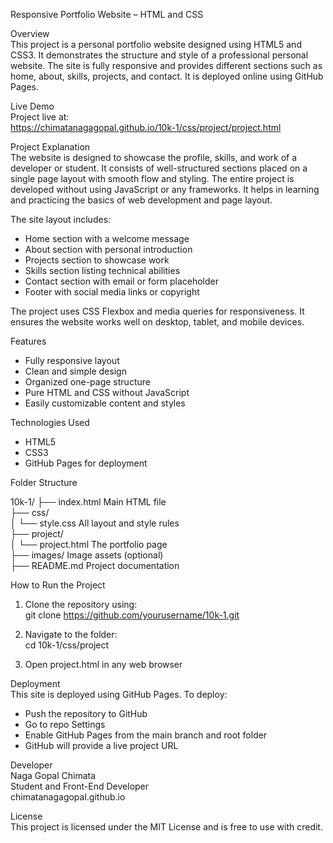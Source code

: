 Responsive Portfolio Website – HTML and CSS

Overview  
This project is a personal portfolio website designed using HTML5 and CSS3. It demonstrates the structure and style of a professional personal website. The site is fully responsive and provides different sections such as home, about, skills, projects, and contact. It is deployed online using GitHub Pages.

Live Demo  
Project live at:  
https://chimatanagagopal.github.io/10k-1/css/project/project.html

Project Explanation  
The website is designed to showcase the profile, skills, and work of a developer or student. It consists of well-structured sections placed on a single page layout with smooth flow and styling. The entire project is developed without using JavaScript or any frameworks. It helps in learning and practicing the basics of web development and page layout.

The site layout includes:
- Home section with a welcome message
- About section with personal introduction
- Projects section to showcase work
- Skills section listing technical abilities
- Contact section with email or form placeholder
- Footer with social media links or copyright

The project uses CSS Flexbox and media queries for responsiveness. It ensures the website works well on desktop, tablet, and mobile devices.

Features  
- Fully responsive layout  
- Clean and simple design  
- Organized one-page structure  
- Pure HTML and CSS without JavaScript  
- Easily customizable content and styles  

Technologies Used  
- HTML5  
- CSS3  
- GitHub Pages for deployment

Folder Structure

10k-1/
├── index.html                 Main HTML file  
├── css/  
│   └── style.css             All layout and style rules  
├── project/  
│   └── project.html          The portfolio page  
├── images/                   Image assets (optional)  
├── README.md                 Project documentation

How to Run the Project  
1. Clone the repository using:  
   git clone https://github.com/yourusername/10k-1.git

2. Navigate to the folder:  
   cd 10k-1/css/project

3. Open project.html in any web browser

Deployment  
This site is deployed using GitHub Pages. To deploy:
- Push the repository to GitHub  
- Go to repo Settings  
- Enable GitHub Pages from the main branch and root folder  
- GitHub will provide a live project URL

Developer  
Naga Gopal Chimata  
Student and Front-End Developer  
chimatanagagopal.github.io

License  
This project is licensed under the MIT License and is free to use with credit.
